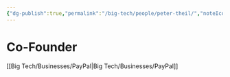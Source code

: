 ```yaml
---
{"dg-publish":true,"permalink":"/big-tech/people/peter-theil/","noteIcon":""}
---
```


# Co-Founder
[[Big Tech/Businesses/PayPal\|Big Tech/Businesses/PayPal]]
